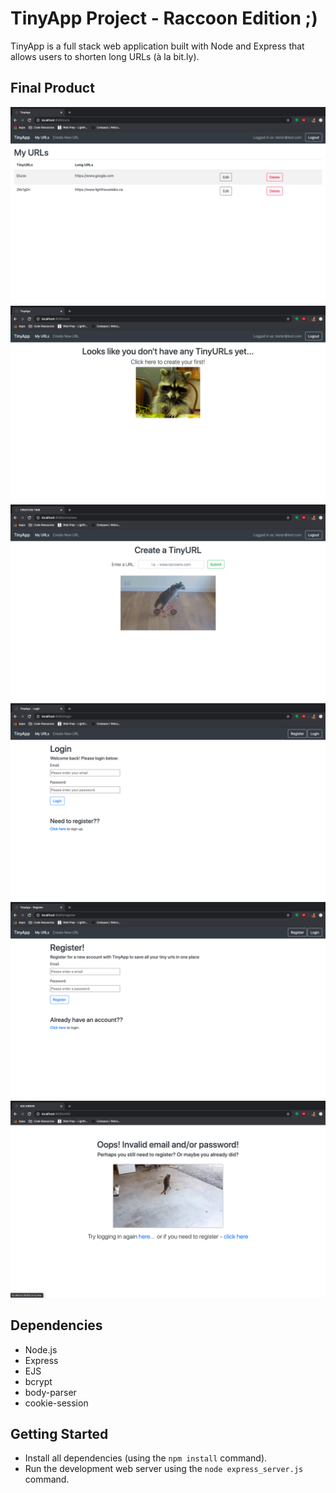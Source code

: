 # TinyApp Project - Raccoon Edition ;)

TinyApp is a full stack web application built with Node and Express that allows users to shorten long URLs (à la bit.ly).

## Final Product

!["screenshot of index page with urls listed"](https://github.com/meghein/tinyapp/blob/3d3fb93fcec369aadbe7e9729200507d3f258927/docs/urls_index.png)
!["screenshot of index page without urls listed"](https://github.com/meghein/tinyapp/blob/3d3fb93fcec369aadbe7e9729200507d3f258927/docs/urls_index_new.png)
!["screenshot of new url page"](https://github.com/meghein/tinyapp/blob/3d3fb93fcec369aadbe7e9729200507d3f258927/docs/urls_new.png)
!["screenshot of login page"](https://github.com/meghein/tinyapp/blob/3d3fb93fcec369aadbe7e9729200507d3f258927/docs/login.png)
!["screenshot of register page"](https://github.com/meghein/tinyapp/blob/3d3fb93fcec369aadbe7e9729200507d3f258927/docs/register.png)
!["screenshot of Error: 400 page"](https://github.com/meghein/tinyapp/blob/3d3fb93fcec369aadbe7e9729200507d3f258927/docs/400.png)

## Dependencies

- Node.js
- Express
- EJS
- bcrypt
- body-parser
- cookie-session

## Getting Started

- Install all dependencies (using the `npm install` command).
- Run the development web server using the `node express_server.js` command.